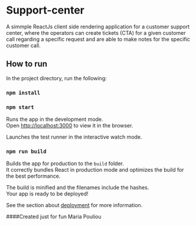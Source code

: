 # Support-center
A simmple ReactJs client side rendering application for a customer support center, where the operators can create tickets (CTA) for a given customer call regarding a specific request and are able to make notes for the specific customer call.

## How to run

In the project directory, run the following:

### `npm install`
### `npm start`

Runs the app in the development mode.<br>
Open [http://localhost:3000](http://localhost:3000) to view it in the browser.


Launches the test runner in the interactive watch mode.<br>

### `npm run build`

Builds the app for production to the `build` folder.<br>
It correctly bundles React in production mode and optimizes the build for the best performance.

The build is minified and the filenames include the hashes.<br>
Your app is ready to be deployed!

See the section about [deployment](https://facebook.github.io/create-react-app/docs/deployment) for more information.


####Created just for fun Maria Pouliou